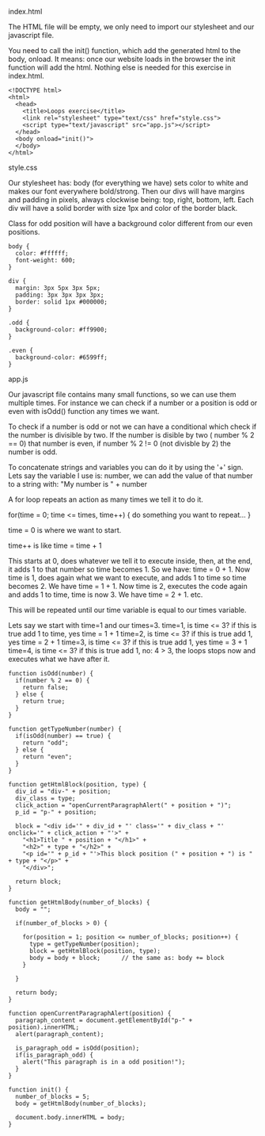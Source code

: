 index.html

The HTML file will be empty, we only need to import our stylesheet and our javascript file.

You need to call the init() function, which add the generated html to the body, onload. It means: once our website loads in the browser the init function will add the html. Nothing else is needed for this exercise in index.html.

    <!DOCTYPE html>
    <html>
      <head>
        <title>Loops exercise</title>
        <link rel="stylesheet" type="text/css" href="style.css">
        <script type="text/javascript" src="app.js"></script>
      </head>
      <body onload="init()">
      </body>
    </html>

style.css

Our stylesheet has: body (for everything we have) sets color to white and makes our font everywhere bold/strong. Then our divs will have margins and padding in pixels, always clockwise being: top, right, bottom, left. Each div will have a solid border with size 1px and color of the border black.

Class for odd position will have a background color different from our even positions.

    body {
      color: #ffffff;
      font-weight: 600;
    }
    
    div {
      margin: 3px 5px 3px 5px;
      padding: 3px 3px 3px 3px;
      border: solid 1px #000000;
    }
    
    .odd {
      background-color: #ff9900;
    }
    
    .even {
      background-color: #6599ff;
    }

app.js

Our javascript file contains many small functions, so we can use them multiple times. For instance we can check if a number or a position is odd or even with isOdd() function any times we want.

To check if a number is odd or not we can have a conditional which check if the number is divisible by two. If the number is disible by two ( number % 2 == 0) that number is even, if number % 2 != 0 (not divisble by 2) the number is odd.

To concatenate strings and variables you can do it by using the '+' sign. Lets say the variable I use is: number, we can add the value of that number to a string with: "My number is " + number

A for loop repeats an action as many times we tell it to do it. 

   for(time = 0; time <= times, time++) {
     do something you want to repeat...
   }

time = 0 is where we want to start.

time++ is like time = time + 1

This starts at 0, does whatever we tell it to execute inside, then, at the end, it adds 1 to that number so time becomes 1. So we have: time = 0 + 1.
Now time is 1, does again what we want to execute, and adds 1 to time so time becomes 2. We have time = 1 + 1.
Now time is 2, executes the code again and adds 1 to time, time is now 3. We have time = 2 + 1.
etc.

This will be repeated until our time variable is equal to our times variable.

Lets say we start with time=1 and our times=3.
time=1, is time <= 3? if this is true add 1 to time, yes time = 1 + 1
time=2, is time <= 3? if this is true add 1, yes time = 2 + 1
time=3, is time <= 3? if this is true add 1, yes time = 3 + 1
time=4, is time <= 3? if this is true add 1, no: 4 > 3, the loops stops now and executes what we have after it.


    function isOdd(number) {
      if(number % 2 == 0) {
        return false;
      } else {
        return true;
      }
    }
    
    function getTypeNumber(number) {
      if(isOdd(number) == true) {
        return "odd";
      } else {
        return "even";
      }
    }
    
    function getHtmlBlock(position, type) {
      div_id = "div-" + position;
      div_class = type;
      click_action = "openCurrentParagraphAlert(" + position + ")";
      p_id = "p-" + position;
      
      block = "<div id='" + div_id + "' class='" + div_class + "' onclick='" + click_action + "'>" +
        "<h1>Title " + position + "</h1>" +
        "<h2>" + type + "</h2>" +
        "<p id='" + p_id + "'>This block position (" + position + ") is " + type + "</p>" +
        "</div>";
      
      return block;
    }
    
    function getHtmlBody(number_of_blocks) {
      body = "";
      
      if(number_of_blocks > 0) {
      
        for(position = 1; position <= number_of_blocks; position++) {
          type = getTypeNumber(position);
          block = getHtmlBlock(position, type);
          body = body + block;      // the same as: body += block
        }
    
      }
      
      return body;
    }
    
    function openCurrentParagraphAlert(position) {
      paragraph_content = document.getElementById("p-" + position).innerHTML;
      alert(paragraph_content);
    
      is_paragraph_odd = isOdd(position);
      if(is_paragraph_odd) {
        alert("This paragraph is in a odd position!");
      }
    }
    
    function init() {
      number_of_blocks = 5;
      body = getHtmlBody(number_of_blocks);

      document.body.innerHTML = body;
    }
